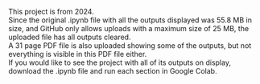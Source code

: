 This project is from 2024.<br/>
Since the original .ipynb file with all the outputs displayed was 55.8 MB in size, and GitHub only allows uploads with a maximum size of 25 MB, the uploaded file has all outputs cleared.<br/>
A 31 page PDF file is also uploaded showing some of the outputs, but not everything is visible in this PDF file either.<br/>
If you would like to see the project with all of its outputs on display, download the .ipynb file and run each section in Google Colab.
